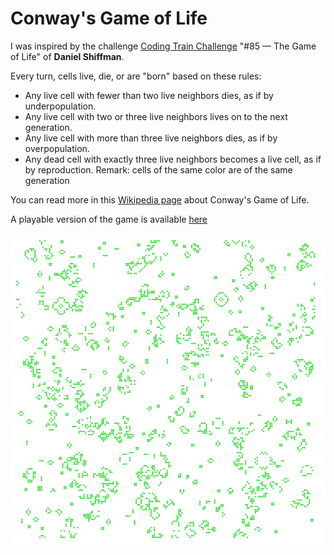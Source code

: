 # Conway's Game of Life

I was inspired by the challenge [Coding Train Challenge](https://thecodingtrain.com/challenges/85-the-game-of-life) "#85 — The Game of Life" of **Daniel Shiffman**.

Every turn, cells live, die, or are "born" based on these rules:

- Any live cell with fewer than two live neighbors dies, as if by underpopulation.
- Any live cell with two or three live neighbors lives on to the next generation.
- Any live cell with more than three live neighbors dies, as if by overpopulation.
- Any dead cell with exactly three live neighbors becomes a live cell, as if by reproduction.
Remark: cells of the same color are of the same generation

You can read more in this [Wikipedia page](https://en.wikipedia.org/wiki/Conway%27s_Game_of_Life) about Conway's Game of Life.

A playable version of the game is available <a href="https://editor.p5js.org/stephane.roncin/full/EVAPcOrd7" _target="p5js-space-invador">here</a>

![conway-the-game-of-lif](assets/conway-the-game-of-life.png)